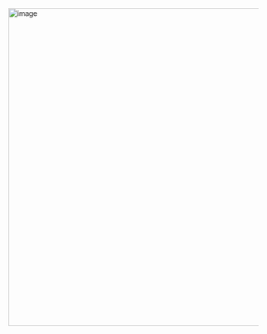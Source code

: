 <div align="centre"
<img width="347" height="143" alt="image" src="https://github.com/user-attachments/assets/1e06aa9a-946c-4998-af34-2085a5a69122" />
</div>

<img width="813" height="641" alt="image" src="https://github.com/user-attachments/assets/52d15c99-f199-49bc-bd8a-bab6d3b6a638" />

